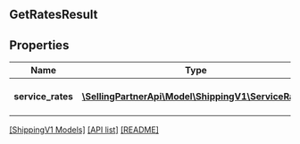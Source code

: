 ## GetRatesResult

## Properties

Name | Type | Description | Notes
------------ | ------------- | ------------- | -------------
**service_rates** | [**\SellingPartnerApi\Model\ShippingV1\ServiceRate[]**](ServiceRate.md) | A list of service rates. |

[[ShippingV1 Models]](../) [[API list]](../../Api) [[README]](../../../README.md)
